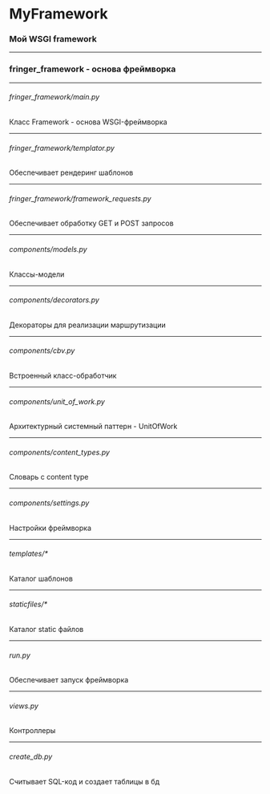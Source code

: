 # MyFramework

### Мой WSGI framework
***
### fringer_framework - основа фреймворка
***
###### fringer_framework/main.py
Класс Framework - основа WSGI-фреймворка
***
###### fringer_framework/templator.py
Обеспечивает рендеринг шаблонов
***
###### fringer_framework/framework_requests.py
Обеспечивает обработку GET и POST запросов
***
###### components/models.py
Классы-модели
***
###### components/decorators.py
Декораторы для реализации маршрутизации
***
###### components/cbv.py
Встроенный класс-обработчик
***
###### components/unit_of_work.py
Архитектурный системный паттерн - UnitOfWork
***
###### components/content_types.py
Словарь с content type
***
###### components/settings.py
Настройки фреймворка
***
###### templates/*
Каталог шаблонов
***
###### staticfiles/*
Каталог static файлов
***
###### run.py
Обеспечивает запуск фреймворка
***
###### views.py
Контроллеры
***
###### create_db.py
Считывает SQL-код и создает таблицы в бд

